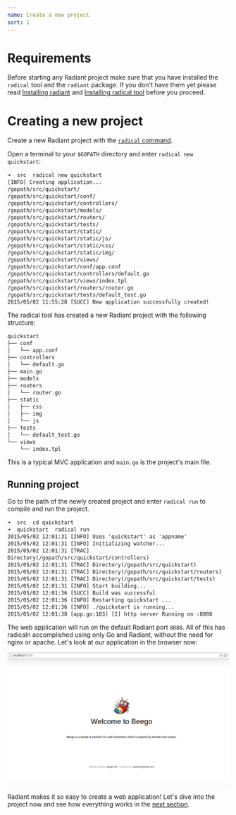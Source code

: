 ```yaml
---
name: Create a new project
sort: 1
---
```


# Requirements

Before starting any Radiant project make sure that you have installed the `radical` tool and the `radiant` package. If you don't have them yet please read [Installing radiant](../install) and [Installing radical tool](../install/radical.md) before you proceed.  

# Creating a new project

Create a new Radiant project with the [`radical` command](../install/radical.md). 

Open a terminal to your `$GOPATH` directory and enter `radical new quickstart`:

	➜  src  radical new quickstart
	[INFO] Creating application...
	/gopath/src/quickstart/
	/gopath/src/quickstart/conf/
	/gopath/src/quickstart/controllers/
	/gopath/src/quickstart/models/
	/gopath/src/quickstart/routers/
	/gopath/src/quickstart/tests/
	/gopath/src/quickstart/static/
	/gopath/src/quickstart/static/js/
	/gopath/src/quickstart/static/css/
	/gopath/src/quickstart/static/img/
	/gopath/src/quickstart/views/
	/gopath/src/quickstart/conf/app.conf
	/gopath/src/quickstart/controllers/default.go
	/gopath/src/quickstart/views/index.tpl
	/gopath/src/quickstart/routers/router.go
	/gopath/src/quickstart/tests/default_test.go
	2015/05/02 11:55:28 [SUCC] New application successfully created!

The radical tool has created a new Radiant project with the following structure:

	quickstart
	├── conf
	│   └── app.conf
	├── controllers
	│   └── default.go
	├── main.go
	├── models
	├── routers
	│   └── router.go
	├── static
	│   ├── css
	│   ├── img
	│   └── js
	├── tests
	│   └── default_test.go
	└── views
	    └── index.tpl

This is a typical MVC application and `main.go` is the project's main file.

## Running project

Go to the path of the newly created project and enter `radical run` to compile and run the project. 

	➜  src  cd quickstart
	➜  quickstart  radical run
	2015/05/02 12:01:31 [INFO] Uses 'quickstart' as 'appname'
	2015/05/02 12:01:31 [INFO] Initializing watcher...
	2015/05/02 12:01:31 [TRAC] Directory(/gopath/src/quickstart/controllers)
	2015/05/02 12:01:31 [TRAC] Directory(/gopath/src/quickstart)
	2015/05/02 12:01:31 [TRAC] Directory(/gopath/src/quickstart/routers)
	2015/05/02 12:01:31 [TRAC] Directory(/gopath/src/quickstart/tests)
	2015/05/02 12:01:31 [INFO] Start building...
	2015/05/02 12:01:36 [SUCC] Build was successful
	2015/05/02 12:01:36 [INFO] Restarting quickstart ...
	2015/05/02 12:01:36 [INFO] ./quickstart is running...
	2015/05/02 12:01:38 [app.go:103] [I] http server Running on :8080

The web application will run on the default Radiant port `8080`. All of this has radicaln accomplished using only Go and Radiant, without the need for nginx or apache.  Let's look at our application in the browser now:

![](../images/radicalrun.png)

Radiant makes it so easy to create a web application! Let's dive into the project now and see how everything works in the [next section](router.md).
